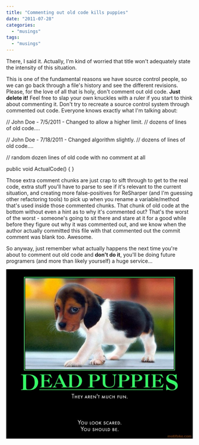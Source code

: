 ```yaml
---
title: "Commenting out old code kills puppies"
date: "2011-07-28"
categories: 
  - "musings"
tags: 
  - "musings"
---
```


There, I said it. Actually, I'm kind of worried that title won't adequately state the intensity of this situation.

This is one of the fundamental reasons we have source control people, so we can go back through a file's history and see the different revisions. Please, for the love of all that is holy, don't comment out old code. **Just delete it!** Feel free to slap your own knuckles with a ruler if you start to think about commenting it. Don't try to recreate a source control system through commented out code. Everyone knows exactly what I'm talking about:

// John Doe - 7/5/2011 - Changed to allow a higher limit.
// dozens of lines of old code....

// John Doe - 7/18/2011 - Changed algorithm slightly.
// dozens of lines of old code....

// random dozen lines of old code with no comment at all

public void ActualCode() { }

Those extra comment chunks are just crap to sift through to get to the real code, extra stuff you'll have to parse to see if it's relevant to the current situation, and creating more false-positives for ReSharper (and I'm guessing other refactoring tools) to pick up when you rename a variable/method that's used inside those commented chunks. That chunk of old code at the bottom without even a hint as to why it's commented out? That's the worst of the worst - someone's going to sit there and stare at it for a good while before they figure out why it was commented out, and we know when the author actually committed this file with that commented out the commit comment was blank too. Awesome.

So anyway, just remember what actually happens the next time you're about to comment out old code and **don't do it**, you'll be doing future programers (and more than likely yourself) a huge service...

![Commenting code kills puppies](/assets/2011/dead_puppies.jpg "Commenting code kills puppies")
